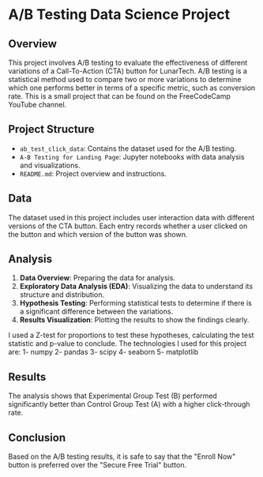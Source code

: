 # A/B Testing Data Science Project

## Overview

This project involves A/B testing to evaluate the effectiveness of different variations of a Call-To-Action (CTA) button for LunarTech. A/B testing is a statistical method used to compare two or more variations to determine which one performs better in terms of a specific metric, such as conversion rate. 
This is a small project that can be found on the FreeCodeCamp YouTube channel.

## Project Structure

- `ab_test_click_data`: Contains the dataset used for the A/B testing.
- `A-B Testing for Landing Page`: Jupyter notebooks with data analysis and visualizations.
- `README.md`: Project overview and instructions.

## Data

The dataset used in this project includes user interaction data with different versions of the CTA button. Each entry records whether a user clicked on the button and which version of the button was shown.

## Analysis

1. **Data Overview**: Preparing the data for analysis.
2. **Exploratory Data Analysis (EDA)**: Visualizing the data to understand its structure and distribution.
3. **Hypothesis Testing**: Performing statistical tests to determine if there is a significant difference between the variations.
4. **Results Visualization**: Plotting the results to show the findings clearly.

I used a Z-test for proportions to test these hypotheses, calculating the test statistic and p-value to conclude.
The technologies I used for this project are:
1- numpy
2- pandas
3- scipy
4- seaborn
5- matplotlib

## Results

The analysis shows that Experimental Group Test (B) performed significantly better than Control Group Test (A) with a higher click-through rate.

## Conclusion

Based on the A/B testing results, it is safe to say that the "Enroll Now" button is preferred over the "Secure Free Trial" button.
